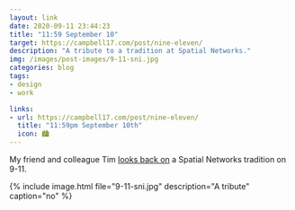 ```yaml
---
layout: link
date: 2020-09-11 23:44:23
title: "11:59 September 10"
target: https://campbell17.com/post/nine-eleven/
description: "A tribute to a tradition at Spatial Networks."
img: /images/post-images/9-11-sni.jpg
categories: blog
tags:
- design
- work

links:
- url: https://campbell17.com/post/nine-eleven/
  title: "11:59pm September 10th"
  icon: 🏙
---
```


My friend and colleague Tim [looks back on](https://campbell17.com/post/nine-eleven/) a Spatial Networks tradition on 9-11.

{% include image.html file="9-11-sni.jpg" description="A tribute" caption="no" %}
